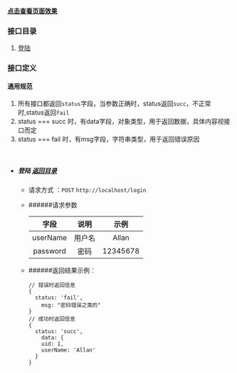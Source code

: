 #### [点击查看页面效果](http://121.42.202.145:5386/)

### <span id="menu">接口目录</span>

1. [登陆](#login)

### 接口定义

#### 通用规范

1. 所有接口都返回`status`字段，当参数正确时，status返回`succ`，不正常时,status返回`fail`
2. status === succ 时，有data字段，对象类型，用于返回数据，具体内容视接口而定
3. status === fail 时，有msg字段，字符串类型，用于返回错误原因

<br id='login'>

- ##### 登陆 [返回目录](#menu)

    - 请求方式 ：`POST` `http://localhost/login`

    - ######请求参数

        |字段|说明|示例|
        |:-:|:-:|:-:|
        |userName|用户名|Allan|
        |password|密码|12345678|

    - ######返回结果示例：

        ```
        // 错误时返回信息
        {
          status: 'fail',
        	msg: "密码错误之类的"
        }
        // 成功时返回信息
        {
          status: 'succ',
        	data: {
            uid: 1,
            userName: 'Allan'
          }
        }
        ```
